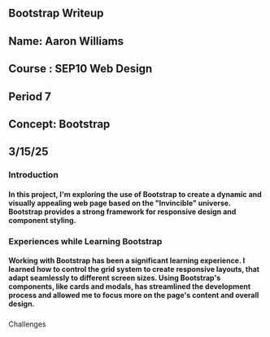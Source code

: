  ## Bootstrap Writeup
## Name: Aaron Williams 
## Course : SEP10 Web Design
## Period 7
## Concept: Bootstrap
## 3/15/25

### Introduction
#### In this project, I'm exploring the use of Bootstrap to create a dynamic and visually appealing web page based on the "Invincible" universe. Bootstrap provides a strong framework for responsive design and component styling.

### Experiences while Learning Bootstrap
#### Working with Bootstrap has been a significant learning experience. I learned how to control the grid system to create responsive layouts, that adapt seamlessly to different screen sizes. Using Bootstrap's components, like cards and modals, has streamlined the development process and allowed me to focus more on the page's content and overall design.

###
Challenges



